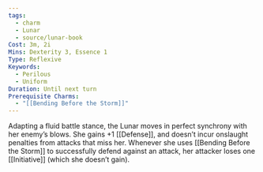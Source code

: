 ```yaml
---
tags:
  - charm
  - Lunar
  - source/lunar-book
Cost: 3m, 2i
Mins: Dexterity 3, Essence 1
Type: Reflexive
Keywords:
  - Perilous
  - Uniform
Duration: Until next turn
Prerequisite Charms:
  - "[[Bending Before the Storm]]"
---
```

Adapting a fluid battle stance, the Lunar moves in perfect synchrony with her enemy’s blows. She gains +1 [[Defense]], and doesn’t incur onslaught penalties from attacks that miss her. Whenever she uses [[Bending Before the Storm]] to successfully defend against an attack, her attacker loses one [[Initiative]] (which she doesn’t gain).